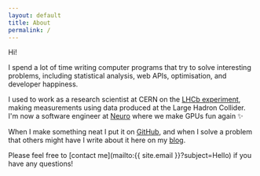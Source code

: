 ```yaml
---
layout: default
title: About
permalink: /
---
```


Hi!

I spend a lot of time writing computer programs that try to solve interesting
problems, including statistical analysis, web APIs, optimisation, and developer
happiness.

I used to work as a research scientist at CERN on the [LHCb
experiment](https://lhcb.cern.ch), making measurements using data produced at
the Large Hadron Collider. I'm now a software engineer at
[Neuro](http://getneuro.ai) where we make GPUs fun again ✨

When I make something neat I put it on [GitHub](https://github.com/alexpearce),
and when I solve a problem that others might have I write about it here on my
[blog](/blog).

Please feel free to [contact me](mailto:{{ site.email }}?subject=Hello) if you have
any questions!
